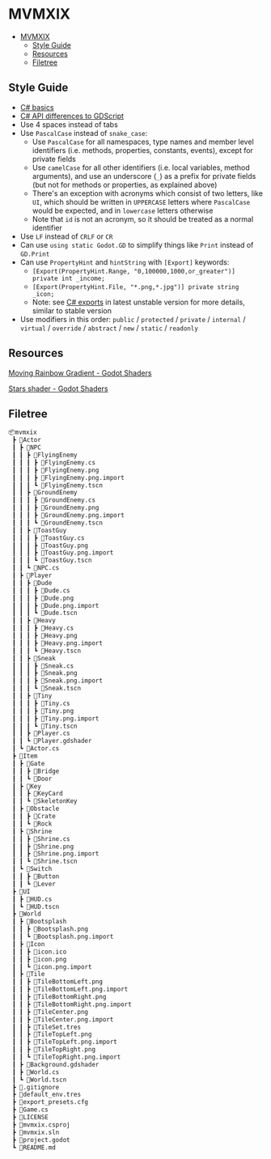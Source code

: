 # MVMXIX

- [MVMXIX](#mvmxix)
  - [Style Guide](#style-guide)
  - [Resources](#resources)
  - [Filetree](#filetree)

## Style Guide

- [C# basics](https://docs.godotengine.org/en/stable/tutorials/scripting/c_sharp/c_sharp_basics.html)
- [C# API differences to GDScript](https://docs.godotengine.org/en/stable/tutorials/scripting/c_sharp/c_sharp_differences.html)
- Use 4 spaces instead of tabs
- Use `PascalCase` instead of `snake_case`:
  - Use `PascalCase` for all namespaces, type names and member level identifiers (i.e. methods, properties, constants, events), except for private fields
  - Use `camelCase` for all other identifiers (i.e. local variables, method arguments), and use an underscore (`_`) as a prefix for private fields (but not for methods or properties, as explained above)
  - There's an exception with acronyms which consist of two letters, like `UI`, which should be written in `UPPERCASE` letters where `PascalCase` would be expected, and in `lowercase` letters otherwise
  - Note that `id` is not an acronym, so it should be treated as a normal identifier
- Use `LF` instead of `CRLF` or `CR`
- Can use `using static Godot.GD` to simplify things like `Print` instead of `GD.Print`
- Can use `PropertyHint` and `hintString` with `[Export]` keywords:
  - `[Export(PropertyHint.Range, "0,100000,1000,or_greater")] private int _income;`
  - `[Export(PropertyHint.File, "*.png,*.jpg")] private string _icon;`
  - Note: see [C# exports](https://docs.godotengine.org/en/latest/tutorials/scripting/c_sharp/c_sharp_exports.html) in latest unstable version for more details, similar to stable version
- Use modifiers in this order: `public` / `protected` / `private` / `internal` / `virtual` / `override` / `abstract` / `new` / `static` / `readonly`

## Resources



[Moving Rainbow Gradient - Godot Shaders](https://godotshaders.com/shader/moving-rainbow-gradient/)

[Stars shader - Godot Shaders](https://godotshaders.com/shader/stars-shader/)

## Filetree

```txt
📦mvmxix
 ┣ 📂Actor
 ┃ ┣ 📂NPC
 ┃ ┃ ┣ 📂FlyingEnemy
 ┃ ┃ ┃ ┣ 📜FlyingEnemy.cs
 ┃ ┃ ┃ ┣ 📜FlyingEnemy.png
 ┃ ┃ ┃ ┣ 📜FlyingEnemy.png.import
 ┃ ┃ ┃ ┗ 📜FlyingEnemy.tscn
 ┃ ┃ ┣ 📂GroundEnemy
 ┃ ┃ ┃ ┣ 📜GroundEnemy.cs
 ┃ ┃ ┃ ┣ 📜GroundEnemy.png
 ┃ ┃ ┃ ┣ 📜GroundEnemy.png.import
 ┃ ┃ ┃ ┗ 📜GroundEnemy.tscn
 ┃ ┃ ┣ 📂ToastGuy
 ┃ ┃ ┃ ┣ 📜ToastGuy.cs
 ┃ ┃ ┃ ┣ 📜ToastGuy.png
 ┃ ┃ ┃ ┣ 📜ToastGuy.png.import
 ┃ ┃ ┃ ┗ 📜ToastGuy.tscn
 ┃ ┃ ┗ 📜NPC.cs
 ┃ ┣ 📂Player
 ┃ ┃ ┣ 📂Dude
 ┃ ┃ ┃ ┣ 📜Dude.cs
 ┃ ┃ ┃ ┣ 📜Dude.png
 ┃ ┃ ┃ ┣ 📜Dude.png.import
 ┃ ┃ ┃ ┗ 📜Dude.tscn
 ┃ ┃ ┣ 📂Heavy
 ┃ ┃ ┃ ┣ 📜Heavy.cs
 ┃ ┃ ┃ ┣ 📜Heavy.png
 ┃ ┃ ┃ ┣ 📜Heavy.png.import
 ┃ ┃ ┃ ┗ 📜Heavy.tscn
 ┃ ┃ ┣ 📂Sneak
 ┃ ┃ ┃ ┣ 📜Sneak.cs
 ┃ ┃ ┃ ┣ 📜Sneak.png
 ┃ ┃ ┃ ┣ 📜Sneak.png.import
 ┃ ┃ ┃ ┗ 📜Sneak.tscn
 ┃ ┃ ┣ 📂Tiny
 ┃ ┃ ┃ ┣ 📜Tiny.cs
 ┃ ┃ ┃ ┣ 📜Tiny.png
 ┃ ┃ ┃ ┣ 📜Tiny.png.import
 ┃ ┃ ┃ ┗ 📜Tiny.tscn
 ┃ ┃ ┣ 📜Player.cs
 ┃ ┃ ┗ 📜Player.gdshader
 ┃ ┗ 📜Actor.cs
 ┣ 📂Item
 ┃ ┣ 📂Gate
 ┃ ┃ ┣ 📂Bridge
 ┃ ┃ ┗ 📂Door
 ┃ ┣ 📂Key
 ┃ ┃ ┣ 📂KeyCard
 ┃ ┃ ┗ 📂SkeletonKey
 ┃ ┣ 📂Obstacle
 ┃ ┃ ┣ 📂Crate
 ┃ ┃ ┗ 📂Rock
 ┃ ┣ 📂Shrine
 ┃ ┃ ┣ 📜Shrine.cs
 ┃ ┃ ┣ 📜Shrine.png
 ┃ ┃ ┣ 📜Shrine.png.import
 ┃ ┃ ┗ 📜Shrine.tscn
 ┃ ┗ 📂Switch
 ┃ ┃ ┣ 📂Button
 ┃ ┃ ┗ 📂Lever
 ┣ 📂UI
 ┃ ┣ 📜HUD.cs
 ┃ ┗ 📜HUD.tscn
 ┣ 📂World
 ┃ ┣ 📂Bootsplash
 ┃ ┃ ┣ 📜Bootsplash.png
 ┃ ┃ ┗ 📜Bootsplash.png.import
 ┃ ┣ 📂Icon
 ┃ ┃ ┣ 📜icon.ico
 ┃ ┃ ┣ 📜icon.png
 ┃ ┃ ┗ 📜icon.png.import
 ┃ ┣ 📂Tile
 ┃ ┃ ┣ 📜TileBottomLeft.png
 ┃ ┃ ┣ 📜TileBottomLeft.png.import
 ┃ ┃ ┣ 📜TileBottomRight.png
 ┃ ┃ ┣ 📜TileBottomRight.png.import
 ┃ ┃ ┣ 📜TileCenter.png
 ┃ ┃ ┣ 📜TileCenter.png.import
 ┃ ┃ ┣ 📜TileSet.tres
 ┃ ┃ ┣ 📜TileTopLeft.png
 ┃ ┃ ┣ 📜TileTopLeft.png.import
 ┃ ┃ ┣ 📜TileTopRight.png
 ┃ ┃ ┗ 📜TileTopRight.png.import
 ┃ ┣ 📜Background.gdshader
 ┃ ┣ 📜World.cs
 ┃ ┗ 📜World.tscn
 ┣ 📜.gitignore
 ┣ 📜default_env.tres
 ┣ 📜export_presets.cfg
 ┣ 📜Game.cs
 ┣ 📜LICENSE
 ┣ 📜mvmxix.csproj
 ┣ 📜mvmxix.sln
 ┣ 📜project.godot
 ┗ 📜README.md
```
